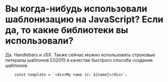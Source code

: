 Вы когда-нибудь использовали шаблонизацию на JavaScript? Если да, то какие библиотеки вы использовали?
=====================

Да. Handlebars и JSX. Также сейчас можно использовать строковые литералы шаблонов ES2015 в качестве быстрого способа создания шаблонов.

```
    const template = `<div>My name is: ${name}</div>`;
```
